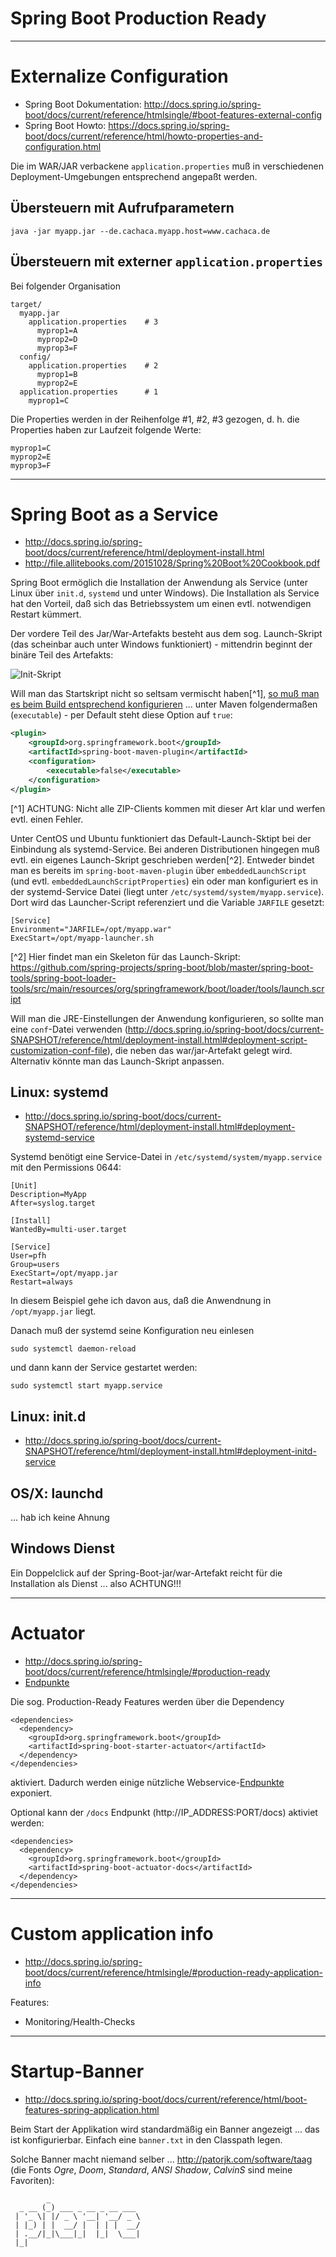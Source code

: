 # Spring Boot Production Ready

---

# Externalize Configuration
* Spring Boot Dokumentation: http://docs.spring.io/spring-boot/docs/current/reference/htmlsingle/#boot-features-external-config
* Spring Boot Howto: https://docs.spring.io/spring-boot/docs/current/reference/html/howto-properties-and-configuration.html

Die im WAR/JAR verbackene ``application.properties`` muß in verschiedenen Deployment-Umgebungen entsprechend angepaßt werden.

## Übersteuern mit Aufrufparametern
```
java -jar myapp.jar --de.cachaca.myapp.host=www.cachaca.de
```

## Übersteuern mit externer ``application.properties``
Bei folgender Organisation

```
target/
  myapp.jar
    application.properties    # 3
      myprop1=A
      myprop2=D
      myprop3=F
  config/
    application.properties    # 2
      myprop1=B
      myprop2=E
  application.properties      # 1
    myprop1=C
```

Die Properties werden in der Reihenfolge #1, #2, #3 gezogen, d. h. die Properties haben zur Laufzeit folgende Werte:

```
myprop1=C
myprop2=E
myprop3=F
```

---

# Spring Boot as a Service
* http://docs.spring.io/spring-boot/docs/current/reference/html/deployment-install.html
* http://file.allitebooks.com/20151028/Spring%20Boot%20Cookbook.pdf

Spring Boot ermöglich die Installation der Anwendung als Service (unter Linux über ``init.d``, ``systemd`` und unter Windows). Die Installation als Service hat den Vorteil, daß sich das Betriebssystem um einen evtl. notwendigen Restart kümmert. 

Der vordere Teil des Jar/War-Artefakts besteht aus dem sog. Launch-Skript (das scheinbar auch unter Windows funktioniert) - mittendrin beginnt der binäre Teil des Artefakts:

![Init-Skript](images/springBootWar.jpg)

Will man das Startskript nicht so seltsam vermischt haben[^1], [so muß man es beim Build entsprechend konfigurieren](http://docs.spring.io/spring-boot/docs/current/reference/html/deployment-install.html) ... unter Maven folgendermaßen (``executable``) - per Default steht diese Option auf ``true``:

```xml
<plugin>
    <groupId>org.springframework.boot</groupId>
    <artifactId>spring-boot-maven-plugin</artifactId>
    <configuration>
        <executable>false</executable>
    </configuration>
</plugin>
```

[^1] ACHTUNG: Nicht alle ZIP-Clients kommen mit dieser Art klar und werfen evtl. einen Fehler. 

Unter CentOS und Ubuntu funktioniert das Default-Launch-Sktipt bei der Einbindung als systemd-Service. Bei anderen Distributionen hingegen muß evtl. ein eigenes Launch-Skript geschrieben werden[^2]. Entweder bindet man es bereits im ``spring-boot-maven-plugin`` über ``embeddedLaunchScript`` (und evtl. ``embeddedLaunchScriptProperties``) ein oder man konfiguriert es in der systemd-Service Datei (liegt unter ``/etc/systemd/system/myapp.service``). Dort wird das Launcher-Script referenziert und die Variable ``JARFILE`` gesetzt:

```
[Service]
Environment="JARFILE=/opt/myapp.war"
ExecStart=/opt/myapp-launcher.sh
```

[^2] Hier findet man ein Skeleton für das Launch-Skript: https://github.com/spring-projects/spring-boot/blob/master/spring-boot-tools/spring-boot-loader-tools/src/main/resources/org/springframework/boot/loader/tools/launch.script

Will man die JRE-Einstellungen der Anwendung konfigurieren, so sollte man eine ``conf``-Datei verwenden (http://docs.spring.io/spring-boot/docs/current-SNAPSHOT/reference/html/deployment-install.html#deployment-script-customization-conf-file), die neben das war/jar-Artefakt gelegt wird. Alternativ könnte man das Launch-Skript anpassen.

## Linux: systemd
* http://docs.spring.io/spring-boot/docs/current-SNAPSHOT/reference/html/deployment-install.html#deployment-systemd-service

Systemd benötigt eine Service-Datei in ``/etc/systemd/system/myapp.service`` mit den Permissions 0644:

```
[Unit]
Description=MyApp
After=syslog.target

[Install]
WantedBy=multi-user.target

[Service]
User=pfh
Group=users
ExecStart=/opt/myapp.jar
Restart=always
```

In diesem Beispiel gehe ich davon aus, daß die Anwendnung in ``/opt/myapp.jar`` liegt.

Danach muß der systemd seine Konfiguration neu einlesen

```
sudo systemctl daemon-reload
```

und dann kann der Service gestartet werden:

```
sudo systemctl start myapp.service
```

## Linux: init.d
* http://docs.spring.io/spring-boot/docs/current-SNAPSHOT/reference/html/deployment-install.html#deployment-initd-service

## OS/X: launchd
... hab ich keine Ahnung

## Windows Dienst
Ein Doppelclick auf der Spring-Boot-jar/war-Artefakt reicht für die Installation als Dienst ... also ACHTUNG!!!

---

# Actuator

* http://docs.spring.io/spring-boot/docs/current/reference/htmlsingle/#production-ready
* [Endpunkte](http://docs.spring.io/spring-boot/docs/current/reference/html/production-ready-endpoints.html)

Die sog. Production-Ready Features werden über die Dependency

    <dependencies>
      <dependency>
        <groupId>org.springframework.boot</groupId>
        <artifactId>spring-boot-starter-actuator</artifactId>
      </dependency>
    </dependencies>

aktiviert. Dadurch werden einige nützliche Webservice-[Endpunkte](http://docs.spring.io/spring-boot/docs/current/reference/html/production-ready-endpoints.html) exponiert.

Optional kann der ``/docs`` Endpunkt (http://IP_ADDRESS:PORT/docs) aktiviet werden:

    <dependencies>
      <dependency>
        <groupId>org.springframework.boot</groupId>
        <artifactId>spring-boot-actuator-docs</artifactId>
      </dependency>
    </dependencies>

---

# Custom application info

* http://docs.spring.io/spring-boot/docs/current/reference/htmlsingle/#production-ready-application-info

Features:

* Monitoring/Health-Checks

---

# Startup-Banner

* http://docs.spring.io/spring-boot/docs/current/reference/html/boot-features-spring-application.html

Beim Start der Applikation wird standardmäßig ein Banner angezeigt ... das ist konfigurierbar. Einfach eine ``banner.txt`` in den Classpath legen.

Solche Banner macht niemand selber ... http://patorjk.com/software/taag (die Fonts *Ogre*, *Doom*, *Standard*, *ANSI Shadow*, *CalvinS* sind meine Favoriten):

            _                    
      _ __ (_) ___ _ __ _ __ ___ 
     | '_ \| |/ _ \ '__| '__/ _ \
     | |_) | |  __/ |  | | |  __/
     | .__/|_|\___|_|  |_|  \___|
     |_|                         


